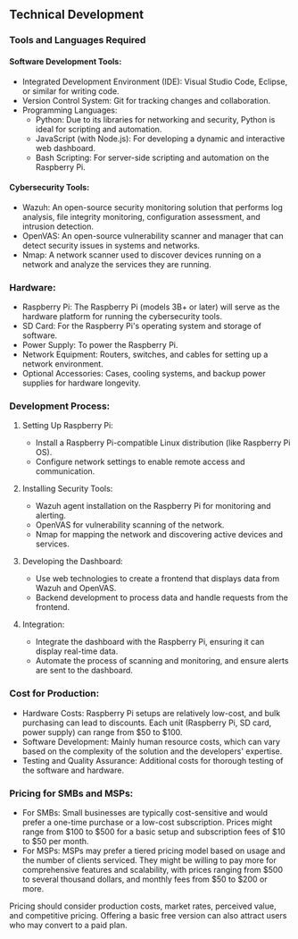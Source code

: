 Technical Development
---------------------

### Tools and Languages Required

#### Software Development Tools:

-   Integrated Development Environment (IDE): Visual Studio Code, Eclipse, or similar for writing code.
-   Version Control System: Git for tracking changes and collaboration.
-   Programming Languages:
    -   Python: Due to its libraries for networking and security, Python is ideal for scripting and automation.
    -   JavaScript (with Node.js): For developing a dynamic and interactive web dashboard.
    -   Bash Scripting: For server-side scripting and automation on the Raspberry Pi.

#### Cybersecurity Tools:

-   Wazuh: An open-source security monitoring solution that performs log analysis, file integrity monitoring, configuration assessment, and intrusion detection.
-   OpenVAS: An open-source vulnerability scanner and manager that can detect security issues in systems and networks.
-   Nmap: A network scanner used to discover devices running on a network and analyze the services they are running.

### Hardware:

-   Raspberry Pi: The Raspberry Pi (models 3B+ or later) will serve as the hardware platform for running the cybersecurity tools.
-   SD Card: For the Raspberry Pi's operating system and storage of software.
-   Power Supply: To power the Raspberry Pi.
-   Network Equipment: Routers, switches, and cables for setting up a network environment.
-   Optional Accessories: Cases, cooling systems, and backup power supplies for hardware longevity.

### Development Process:

1.  Setting Up Raspberry Pi:

    -   Install a Raspberry Pi-compatible Linux distribution (like Raspberry Pi OS).
    -   Configure network settings to enable remote access and communication.
2.  Installing Security Tools:

    -   Wazuh agent installation on the Raspberry Pi for monitoring and alerting.
    -   OpenVAS for vulnerability scanning of the network.
    -   Nmap for mapping the network and discovering active devices and services.
3.  Developing the Dashboard:

    -   Use web technologies to create a frontend that displays data from Wazuh and OpenVAS.
    -   Backend development to process data and handle requests from the frontend.
4.  Integration:

    -   Integrate the dashboard with the Raspberry Pi, ensuring it can display real-time data.
    -   Automate the process of scanning and monitoring, and ensure alerts are sent to the dashboard.

### Cost for Production:

-   Hardware Costs: Raspberry Pi setups are relatively low-cost, and bulk purchasing can lead to discounts. Each unit (Raspberry Pi, SD card, power supply) can range from $50 to $100.
-   Software Development: Mainly human resource costs, which can vary based on the complexity of the solution and the developers' expertise.
-   Testing and Quality Assurance: Additional costs for thorough testing of the software and hardware.

### Pricing for SMBs and MSPs:

-   For SMBs: Small businesses are typically cost-sensitive and would prefer a one-time purchase or a low-cost subscription. Prices might range from $100 to $500 for a basic setup and subscription fees of $10 to $50 per month.
-   For MSPs: MSPs may prefer a tiered pricing model based on usage and the number of clients serviced. They might be willing to pay more for comprehensive features and scalability, with prices ranging from $500 to several thousand dollars, and monthly fees from $50 to $200 or more.

Pricing should consider production costs, market rates, perceived value, and competitive pricing. Offering a basic free version can also attract users who may convert to a paid plan.
